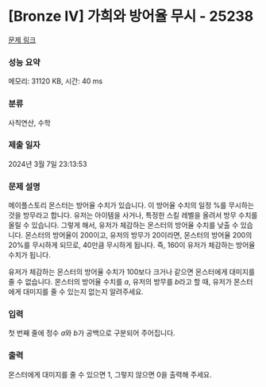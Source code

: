 # [Bronze IV] 가희와 방어율 무시 - 25238 

[문제 링크](https://www.acmicpc.net/problem/25238) 

### 성능 요약

메모리: 31120 KB, 시간: 40 ms

### 분류

사칙연산, 수학

### 제출 일자

2024년 3월 7일 23:13:53

### 문제 설명

<p>메이플스토리 몬스터는 방어율 수치가 있습니다. 이 방어율 수치의 일정 %를 무시하는 것을 방무라고 합니다. 유저는 아이템을 사거나, 특정한 스킬 레벨을 올려서 방무 수치를 올릴 수 있습니다. 그렇게 해서, 유저가 체감하는 몬스터의 방어율 수치를 낮출 수 있습니다. 몬스터의 방어율이 200이고, 유저의 방무가 20이라면, 몬스터의 방어율 200의 20%를 무시하게 되므로, 40만큼 무시하게 됩니다. 즉, 160이 유저가 체감하는 방어율 수치가 됩니다.</p>

<p>유저가 체감하는 몬스터의 방어율 수치가 100보다 크거나 같으면 몬스터에게 대미지를 줄 수 없습니다. 몬스터의 방어율 수치를 <em>a</em>, 유저의 방무를 <em>b</em>라고 할 때, 유저가 몬스터에게 대미지를 줄 수 있는지 없는지 알려주세요.  </p>

### 입력 

 <p>첫 번째 줄에 정수 <em>a</em>와 <em>b</em>가 공백으로 구분되어 주어집니다.</p>

### 출력 

 <p>몬스터에게 대미지를 줄 수 있으면 1, 그렇지 않으면 0을 출력해 주세요.</p>

